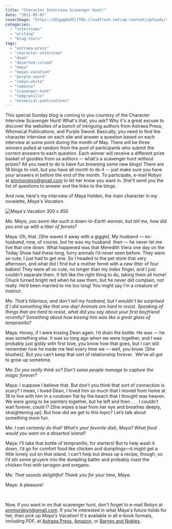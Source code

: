 ```yaml
---
title: "Character Interview Scavenger Hunt!"
date: "2011-05-01"
coverImage: "https://d2ypg8o05lff0b.cloudfront.net/wp-content/uploads/sites/3/2012/05/Mayas-Vacation-300-x-450.jpg"
categories:
  - "interviews"
  - "writing"
  - "blog-tours"
tags:
  - "astraea-press"
  - "character-interview"
  - "dean"
  - "deserted-island"
  - "maya"
  - "mayas-vacation"
  - "purple-sword"
  - "robyn-white"
  - "romance"
  - "scavenger-hunt"
  - "tempranillo"
  - "whimsical-publications"
---
```


This special Sunday blog is coming to you courtesy of the Character Interview Scavenger Hunt! What's that, you ask? Why it's a great excuse to discover the websites of a bunch of intriguing authors from Astraea Press, Whimsical Publications, and Purple Sword. Basically, you need to find the character interview on each site and answer a question based on each interview at some point during the month of May. There will be three winners pulled at random from the pool of participants who submit the correct answers to each question. Each winner will receive a different prize basket of goodies from us authors -- what's a scavenger hunt without prizes? All you need to do is have fun browsing some new blogs! There are 18 blogs to visit, but you have all month to do it -- just make sure you have your answers in before the end of the month. To participate, e-mail Robyn at promorobyn@gmail.com to let her know you want in. She'll send you the list of questions to answer and the links to the blogs.

And now, here's my interview of Maya Holden, the main character in my novelette, _Maya's Vacation_.

![Maya's Vacation 300 x 450](https://d2ypg8o05lff0b.cloudfront.net/wp-content/uploads/sites/3/2012/05/Mayas-Vacation-300-x-450.jpg)

_Me: Maya, you seem like such a down-to-Earth woman, but tell me, how did you end up with a litter of ferrets?_

Maya: Oh, that. \[She waves it away with a giggle\]. My husband — ex-husband, now, of course, but he was my husband  then — he never let me live that one down. What happened was that Meredith Viera one day on the Today Show had these long, furry animals I’d never seen before. They were so cute, I just had to get one. So I headed to the pet store that very afternoon, and what did I find but a mother ferret with a new litter of four babies! They were all so cute, no longer than my index finger, and I just couldn’t separate them. It felt like the right thing to do, taking them all home! Chuck turned bright red when he saw them, but he never did complain, not really. He’d been married to me too long! You might say I’m a creature of instinct.

<!--more-->

Me: _That’s hilarious, and don’t tell my husband, but I wouldn’t be surprised if I did something like that one day! Animals are hard to resist. Speaking of things that are hard to resist, what did you say about your first boyfriend recently? Something about how kissing him was like a great glass of tempranillo?_

Maya: Honey, if I were kissing Dean again, I’d drain the bottle. He was — he was something else. It was so long ago when we were together, and I was probably just giddy with first love, you know how that goes, but I can still remember how he made me feel every time we — well, you know. \[She blushes\]. But you can’t keep that sort of relationship forever.  We’ve all got to grow up sometime.

Me: _Do you really think so? Don’t some people manage to capture the magic forever?_

Maya: I suppose I believe that. But don’t you think that sort of connection is scary? I mean, I loved Dean, I loved him so much that I moved from home at 18 to live with him in a rundown flat by the beach that I thought was heaven. We were going to be painters together, but he left and then . . . I couldn’t wait forever, could I? \[She wipes a tear from her eye and breathes deeply, straightening up\]. But how did we get to this topic? Let’s talk about something more fun.

Me: _I can certainly do that! What’s your favorite dish, Maya? What food would you want on a deserted island?_

Maya: I’ll take that bottle of tempranillo, for starters! But to help wash it down, I’d go for comfort food like chicken and dumplings—it might get a little lonely out on that island. I can’t help but dress up a recipe, though, so I’d stir some gruyere into the dumpling batter and probably roast the chicken first with tarragon and oregano.

Me: _That sounds delightful! Thank you for your time, Maya._

Maya: A pleasure!

 

Now, if you want in on that scavenger hunt, don't forget to e-mail Robyn at promorobyn@gmail.com. If you're interested in what Maya's future holds for her, then pick up _Maya's Vacation!_ It's available in all e-book formats, including PDF, at [Astraea Press,](http://www.astraeapress.com/#ecwid:category=662245&mode=product&product=3028832) [Amazon,](http://www.amazon.com/Mayas-Vacation-ebook/dp/B004UB1REI/ref=sr_1_1?ie=UTF8&qid=1302887098&sr=8-1http://www.astraeapress.com/) or [Barnes and Nobles](http://productsearch.barnesandnoble.com/search/results.aspx?store=EBOOK&WRD=maya%27s+vacation&box=maya%27s%20vacation&pos=-1&ugrp=2).
